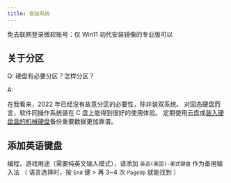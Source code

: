 ```yaml
---
title: 安装系统
---
```


免去联网登录微软账号：仅 Win11 初代安装镜像的专业版可以

## 关于分区

Q: 硬盘有必要分区？怎样分区？

A:

在我看来，2022 年已经没有故意分区的必要性，除非装双系统。
对固态硬盘而言，软件同操作系统装在 C 盘上能得到很好的使用体验。
定期使用云盘或[装入硬盘盒的机械硬盘](https://search.jd.com/Search?keyword=%E6%9C%BA%E6%A2%B0%E7%A1%AC%E7%9B%98%E7%9B%92&enc=utf-8)备份重要数据更加靠谱。

## 添加英语键盘

编程、游戏用途（需要纯英文输入模式），请添加 `英语(美国)-美式键盘` 作为备用输入法
（ 语言选择时，按 `End` 键 > 再 3~4 次 `PageUp` 就能找到 ）
